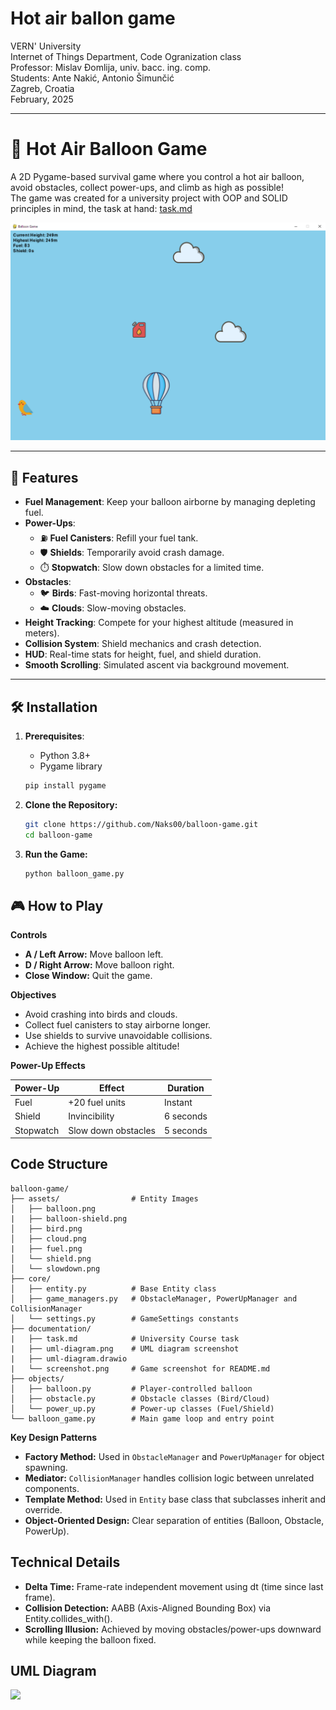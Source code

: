 # Hot air ballon game  
VERN' University  
Internet of Things Department, Code Ogranization class  
Professor: Mislav Đomlija, univ. bacc. ing. comp.  
Students: Ante Nakić, Antonio Šimunčić  
Zagreb, Croatia  
February, 2025  

---  

# 🎈 Hot Air Balloon Game 

A 2D Pygame-based survival game where you control a hot air balloon, avoid obstacles, collect power-ups, and climb as high as possible!    
The game was created for a university project with OOP and SOLID principles in mind, the task at hand: [task.md](https://github.com/antoniosimuncic/balloon-game/blob/main/documentation/task.md)  

<img src="balloon-game/documentation/screenshot.png">  

---

## 🚀 Features  
- **Fuel Management**: Keep your balloon airborne by managing depleting fuel.  
- **Power-Ups**:  
  - ⛽ **Fuel Canisters**: Refill your fuel tank.  
  - 🛡️ **Shields**: Temporarily avoid crash damage.
  - ⏱️ **Stopwatch**: Slow down obstacles for a limited time.  
- **Obstacles**:  
  - 🐦 **Birds**: Fast-moving horizontal threats.  
  - ☁️ **Clouds**: Slow-moving obstacles.  
- **Height Tracking**: Compete for your highest altitude (measured in meters).  
- **Collision System**: Shield mechanics and crash detection.  
- **HUD**: Real-time stats for height, fuel, and shield duration.  
- **Smooth Scrolling**: Simulated ascent via background movement.  

---

## 🛠️ Installation  
1. **Prerequisites**:  
   - Python 3.8+  
   - Pygame library

   ```bash
   pip install pygame
   ```
2. **Clone the Repository:**
   
    ```bash
    git clone https://github.com/Naks00/balloon-game.git
    cd balloon-game
    ```
3. **Run the Game:**

   ```bash
   python balloon_game.py
   ```

## 🎮 How to Play  

**Controls**
- **A / Left Arrow:** Move balloon left.
- **D / Right Arrow:** Move balloon right.
- **Close Window:** Quit the game.

**Objectives**
- Avoid crashing into birds and clouds.
- Collect fuel canisters to stay airborne longer.
- Use shields to survive unavoidable collisions.
- Achieve the highest possible altitude!

**Power-Up Effects**  

| Power-Up |	       Effect	        | Duration |
|----------|------------------------|---------- |
| Fuel	   | +20 fuel units	        | Instant   |
| Shield	 | Invincibility	        | 6 seconds |
| Stopwatch| Slow down obstacles		| 5 seconds |

## Code Structure

```
balloon-game/  
├── assets/                # Entity Images
│   ├── balloon.png
|   ├── balloon-shield.png       
│   ├── bird.png           
│   ├── cloud.png
|   ├── fuel.png           
│   └── shield.png
│   └── slowdown.png
├── core/                  
│   ├── entity.py          # Base Entity class
│   ├── game_managers.py   # ObstacleManager, PowerUpManager and CollisionManager
│   └── settings.py        # GameSettings constants
├── documentation/
|   ├── task.md            # University Course task
|   ├── uml-diagram.png    # UML diagram screenshot
|   ├── uml-diagram.drawio 
|   └── screenshot.png     # Game screenshot for README.md
├── objects/               
│   ├── balloon.py         # Player-controlled balloon
│   ├── obstacle.py        # Obstacle classes (Bird/Cloud)
│   └── power_up.py        # Power-up classes (Fuel/Shield)
└── balloon_game.py        # Main game loop and entry point
```  

**Key Design Patterns**
- **Factory Method:** Used in `ObstacleManager` and `PowerUpManager` for object spawning.
- **Mediator:** `CollisionManager` handles collision logic between unrelated components.
- **Template Method:** Used in `Entity` base class that subclasses inherit and override.
- **Object-Oriented Design:** Clear separation of entities (Balloon, Obstacle, PowerUp).

## Technical Details  
- **Delta Time:** Frame-rate independent movement using dt (time since last frame).
- **Collision Detection:** AABB (Axis-Aligned Bounding Box) via Entity.collides_with().
- **Scrolling Illusion:** Achieved by moving obstacles/power-ups downward while keeping the balloon fixed.

## UML Diagram

<img src="https://github.com/antoniosimuncic/balloon-game/blob/main/documentation/uml-diagram.png">
